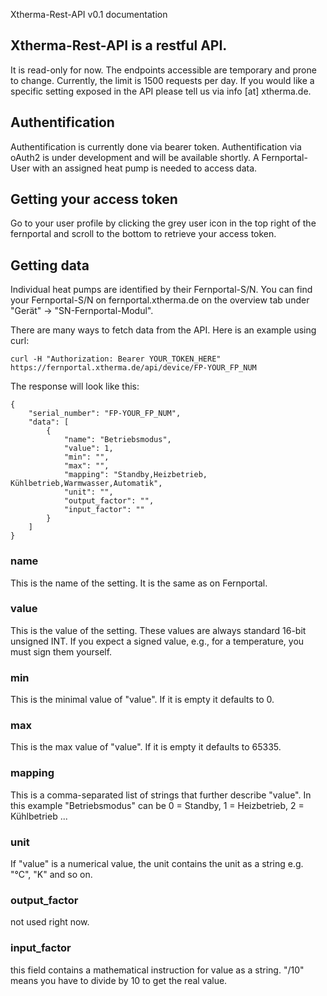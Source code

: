 Xtherma-Rest-API v0.1 documentation


## Xtherma-Rest-API is a restful API. 
It is read-only for now.
The endpoints accessible are temporary and prone to change. Currently, the limit is 1500 requests per day.
If you would like a specific setting exposed in the API please tell us via info [at] xtherma.de.


## Authentification
Authentification is currently done via bearer token. 
Authentification via oAuth2 is under development and will be available shortly.
A Fernportal-User with an assigned heat pump is needed to access data. 

## Getting your access token
Go to your user profile by clicking the grey user icon in the top right of the fernportal and scroll to the bottom to retrieve your access token. 

## Getting data
Individual heat pumps are identified by their Fernportal-S/N. 
You can find your Fernportal-S/N on fernportal.xtherma.de
on the overview tab under "Gerät" -> "SN-Fernportal-Modul".

There are many ways to fetch data from the API. Here is an example using curl:
```
curl -H "Authorization: Bearer YOUR_TOKEN_HERE" https://fernportal.xtherma.de/api/device/FP-YOUR_FP_NUM
```
The response will look like this:

```
{
    "serial_number": "FP-YOUR_FP_NUM",
    "data": [
		{
            "name": "Betriebsmodus",
            "value": 1,
            "min": "",
            "max": "",
            "mapping": "Standby,Heizbetrieb, Kühlbetrieb,Warmwasser,Automatik",
            "unit": "",
            "output_factor": "",
            "input_factor": ""
        }
    ]
}
```

### name
This is the name of the setting. It is the same as on Fernportal.

### value
This is the value of the setting. These values are always standard 16-bit unsigned INT. 
If you expect a signed value, e.g., for a temperature, you must sign them yourself.

### min
This is the minimal value of "value". If it is empty it defaults to 0.

### max 
This is the max value of "value". If it is empty it defaults to 65335.

### mapping
This is a comma-separated list of strings that further describe "value".
In this example "Betriebsmodus" can be 0 = Standby, 1 = Heizbetrieb, 2 = Kühlbetrieb ...

### unit
If "value" is a numerical value, the unit contains the unit as a string e.g. "°C", "K" and so on. 

### output_factor
not used right now.

### input_factor
this field contains a mathematical instruction for value as a string. "/10" means you have to divide by 10 to get the real value. 




